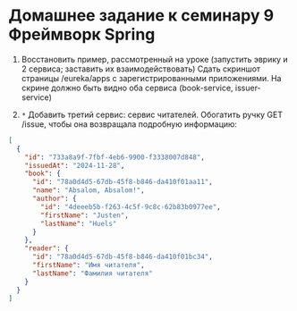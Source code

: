 # Домашнее задание к семинару 9 Фреймворк Spring

1. Восстановить пример, рассмотренный на уроке (запустить эврику и 2 сервиса; заставить их взаимодействовать)
   Сдать скриншот страницы /eureka/apps с зарегистрированными приложениями.
   На скрине должно быть видно оба сервиса (book-service, issuer-service)

2. `*` Добавить третий сервис: сервис читателей.
   Обогатить ручку GET /issue, чтобы она возвращала подробную информацию:

```json
[
  {
    "id": "733a8a9f-7fbf-4eb6-9900-f3338007d848",
    "issuedAt": "2024-11-28",
    "book": {
      "id": "78a0d4d5-67db-45f8-b846-da410f01aa11",
      "name": "Absalom, Absalom!",
      "author": {
        "id": "4deeeb5b-f263-4c5f-9c8c-62b83b0977ee",
        "firstName": "Justen",
        "lastName": "Huels"
      }
    },
    "reader": {
      "id": "78a0d4d5-67db-45f8-b846-da410f01bc34",
      "firstName": "Имя читателя",
      "lastName": "Фамилия читателя"
    }
  }
]
```